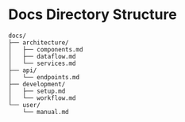 # Docs Directory Structure

```
docs/
├── architecture/
│   ├── components.md
│   ├── dataflow.md
│   └── services.md
├── api/
│   └── endpoints.md
├── development/
│   ├── setup.md
│   └── workflow.md
└── user/
    └── manual.md
```